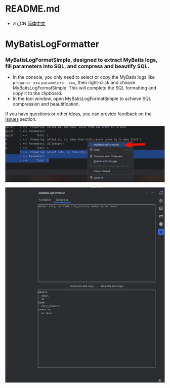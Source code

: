 # README.md
- zh_CN [简体中文](readme/README.zh_CN.md)

#  MyBatisLogFormatter
### MyBatisLogFormatSimple, designed to extract MyBatis logs, fill parameters into SQL, and compress and beautify SQL.

- In the console, you only need to select or copy the MyBatis logs like `prepare: xxx` `parameters: xxx`, then right-click and choose MyBatisLogFormatSimple. This will complete the SQL formatting and copy it to the clipboard.
- In the tool window, open MyBatisLogFormatSimple to achieve SQL compression and beautification.

If you have questions or other ideas, you can provide feedback on the <a href="https://github.com/xt962464/MyBatisLogFormatter/issues" target="_blank">Issues</a> section.

![](/readme/1.png)

![](/readme/2.png)
